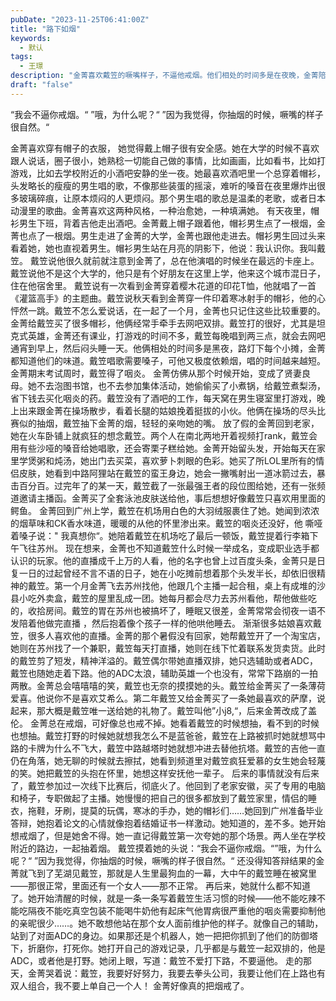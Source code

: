 ```yaml
---
pubDate: "2023-11-25T06:41:00Z"
title: "路下如烟"
keywords:
  - 默认
tags:
  - 王璟
description: "金菁喜欢戴笠的噘嘴样子，不逼他戒烟。他们相处的时间多是在夜晚，金菁陪着戴笠打游戏，照顾他的咽炎。金菁为了戴笠放弃了回家的暑假，帮他开淘宝店。戴笠成为职业选手后，金菁一直默默支持他。他们的感情渐渐深厚，金菁决定去拳头公司，希望能在游戏中与戴笠一起组队。金菁好像真的戒掉了烟。"
draft: "false"
---
```


“我会不逼你戒烟。“
”哦，为什么呢？“
”因为我觉得，你抽烟的时候，噘嘴的样子很自然。“

金菁喜欢穿有帽子的衣服， 她觉得戴上帽子很有安全感。她在大学的时候不喜欢跟人说话，圈子很小，她熟稔一切能自己做的事情，比如画画，比如看书，比如打游戏，比如去学校附近的小酒吧安静的坐一夜。她最喜欢酒吧里一个总穿着帽衫，头发略长的瘦瘦的男生唱的歌，不像那些装蛋的摇滚，难听的嗓音在夜里爆炸出很多玻璃碎痕，让原本烦闷的人更烦闷。那个男生唱的歌总是温柔的老歌，或者日本动漫里的歌曲。金菁喜欢这两种风格，一种治愈她，一种填满她。
有天夜里，帽衫男生下班，背着吉他走出酒吧。金菁戴上帽子跟着他，帽衫男生点了一根烟，金菁也点了一根烟。男生走进了金菁的大学，金菁也跟他走进去。帽衫男生回过头来看着她，她也直视着男生。帽衫男生站在月亮的阴影下，他说：我认识你。我叫戴笠。
戴笠说他很久就前就注意到金菁了，总在他演唱的时候坐在最远的卡座上。戴笠说他不是这个大学的，他只是有个好朋友在这里上学，他来这个城市混日子，住在他宿舍里。 戴笠说有一次看到金菁穿着樱木花道的印花T恤，他就唱了一首《灌篮高手》的主题曲。戴笠说秋天看到金菁穿一件印着寒冰射手的帽衫，他的心怦然一跳。戴笠不怎么爱说话，在一起了一个月，金菁也只记住这些比较重要的。
金菁给戴笠买了很多帽衫，他俩经常手牵手去网吧双排。戴笠打的很好，尤其是坦克式英雄，金菁还有课业，打游戏的时间不多，戴笠每晚唱到两三点，就会去网吧通宵到早上，然后闷头睡一天。他俩相处的时间多是黑夜，路灯下每个小摊，金菁都知道他们的味道。戴笠唱歌需要嗓子，可他又极度依赖烟，唱的时间越来越短。金菁期末考试周时，戴笠得了咽炎。
金菁仿佛从那个时候开始，变成了贤妻良母。她不去泡图书馆，也不去参加集体活动，她偷偷买了小煮锅，给戴笠煮梨汤，省下钱去买化咽炎的药。戴笠没有了酒吧的工作，每天窝在男生寝室里打游戏，晚上出来跟金菁在操场散步，看着长腿的姑娘挽着挺拔的小伙。他俩在操场的尽头比赛似的抽烟，戴笠抽下金菁的烟，轻轻的亲吻她的嘴。
放了假的金菁回到老家，她在火车卧铺上就疯狂的想念戴笠。两个人在南北两地开着视频打rank，戴笠会用有些沙哑的嗓音给她唱歌，还会寄栗子糕给她。金菁开始留头发，开始每天在家里学煲粥和炖汤，她出门去买菜，喜欢萝卜刺眼的色彩。她买了所LOL里所有的情侣皮肤，她看到中路阿狸站在戴笠的蛮王身边，她会一撇嘴射出一道冰箭过去，暴击百分百。过完年了的某一天，戴笠截了一张最强王者的段位图给她，还有一张频道邀请主播函。金菁买了全套泳池皮肤送给他，事后想想好像戴笠只喜欢用里面的鳄鱼。
金菁回到广州上学，戴笠在机场用白色的大羽绒服裹住了她。她闻到浓浓的烟草味和CK香水味道，暖暖的从他的怀里渗出来。戴笠的咽炎还没好，他 嘶哑着嗓子说：" 我真想你“。她陪着戴笠在机场吃了最后一顿饭，戴笠提着行李箱下午飞往苏州。
现在想来，金菁也不知道戴笠什么时候一举成名，变成职业选手都认识的玩家。他的直播成千上万的人看，他的名字也曾上过百度头条，金菁只是日复一日的过起曾经不言不语的日子，她在小吃摊前想着那个头发半长，却依旧很精神的戴笠。第一个月金菁飞去苏州找他，他跟几个主播一起合租，桌上有成堆的沙县小吃外卖盒，戴笠的屋里乱成一团。她每月都会尽力去苏州看他，帮他做些吃的，收拾房间。戴笠的胃在苏州也被搞坏了，睡眠又很差，金菁常常会彻夜一语不发陪着他做完直播 ，然后抱着像个孩子一样的他哄他睡去。
渐渐很多姑娘喜欢戴笠，很多人喜欢他的直播。金菁的那个暑假没有回家，她帮戴笠开了一个淘宝店，她则在苏州找了一个兼职，戴笠每天打直播，她则在线下忙着联系发货卖货。此时的戴笠剪了短发，精神洋溢的。戴笠偶尔带她直播双排，她只选辅助或者ADC，戴笠也随她走着下路。他的ADC太浪，辅助英雄一个也没有，常常下路崩的一拍两散。金菁总会嘻嘻嘻的笑，戴笠也无奈的摸摸她的头。戴笠给金菁买了一条薄荷爱喜。他说你不是喜欢艾希么。第二年戴笠又给金菁买了一条她最喜欢的萨摩，说起来，那大概是戴笠唯一送给她的礼物了。戴笠叫他”小j8,“，后来金菁改成了盖伦。
金菁总在戒烟，可好像总也戒不掉。她看着戴笠的时候想抽，看不到的时候也想抽。戴笠打野的时候她就想我怎么不是蓝爸爸，戴笠在上路被抓时她就想骂中路的卡牌为什么不飞大，戴笠中路越塔时她就想冲进去替他抗塔。戴笠的吉他一直仍在角落，她无聊的时候就去擦拭，她看到频道里对戴笠疯狂爱慕的女生她会轻蔑的笑。她把戴笠的头抱在怀里，她想这样安抚他一辈子。
后来的事情就没有后来了，戴笠参加过一次线下比赛后，彻底火了。他回到了老家安徽，买了专用的电脑和椅子，专职做起了主播。她慢慢的把自己的很多都放到了戴笠家里，情侣的睡衣，拖鞋，牙刷，提莫的玩偶，寒冰的手办，她的帽衫们……她回到广州准备毕业答辩，她抱着论文的心情就像抱着结婚证书一样激动。她知道的，差不多。她开始想戒烟了，但是她舍不得。她一直记得戴笠第一次夸她的那个场景。两人坐在学校附近的路边，一起抽着烟。 戴笠摸着她的头说：“我会不逼你戒烟。“”哦，为什么呢？“
”因为我觉得，你抽烟的时候，噘嘴的样子很自然。“
还没得知答辩结果的金菁就飞到了芜湖见戴笠，那就是人生里最狗血的一幕，大中午的戴笠睡在被窝里——那很正常，里面还有一个女人——那不正常。
再后来，她就什么都不知道了。她开始清醒的时候，就是一条一条写着戴笠生活习惯的时候——他不能吃辣不能吃隔夜不能吃真空包装不能喝牛奶他有起床气他胃病很严重他的咽炎需要抑制他的亲昵很少……。她不敢想他站在那个女人面前维护他的样子。就像自己的辅助，站到了对面ADC的身边。如果那还是个机器人，她一把把你抓到了他们的防御塔下，折磨你，打死你。她打开自己的游戏记录，几乎都是与戴笠一起双排的，他是ADC，或者他是打野。她闭上眼，写道：戴笠不爱打下路，不要逼他。
走的那天，金菁哭着说：戴笠，我要好好努力，我要去拳头公司，我要让他们在上路也有双人组合，我不要上单自己一个人！
金菁好像真的把烟戒了。